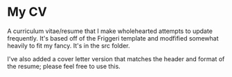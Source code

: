 # My CV

A curriculum vitae/resume that I make wholehearted attempts to update frequently. It's
based off of the Friggeri template and modfified somewhat heavily to fit my
fancy. It's in the src folder.

I've also added a cover letter version that matches the header and format of the
resume; please feel free to use this.
